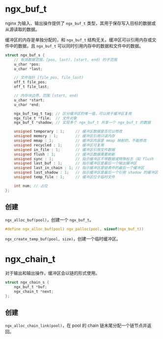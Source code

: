 # ngx_buf_t

nginx 为输入、输出操作提供了 `ngx_buf_t` 类型，其用于保存写入目标的数据或从源读取的数据。

缓冲区的内存是单独分配的，和 `ngx_buf_t` 结构无关。缓冲区可以引用内存或文件中的数据，且 `ngx_buf_t` 可以同时引用内存中的数据和文件中的数据。

```c
struct ngx_buf_s {
    // 有效数据范围，[pos, last)，[start, end) 的子范围
    u_char *pos;
    u_char *last;

    // 文件指针 [file_pos, file_last)
    off_t file_pos;
    off_t file_last;

    // 内存块边界，范围 [start, end)
    u_char *start;
    u_char *end;

    ngx_buf_tag_t tag; // 区分缓冲区的唯一值，可以用于缓冲区复用
    ngx_file_t *file;  // 文件对象
    ngx_buf_t *shadow; // 实现多个 ngx_buf_t 共享一个 ngx_buf_t 的数据

    unsigned temporary : 1;     // 缓冲区数据是否可以修改
    unsigned memory : 1;        // 缓冲区引用只读内存
    unsigned mmap : 1;          // 缓冲区内容是 mmap 映射的，不能修改
    unsigned recycled : 1;      // 缓冲区可复用
    unsigned in_file : 1;       // 缓冲区引用文件数据
    unsigned flush : 1;         // 缓冲区数据需要刷新
    unsigned sync : 1;          // 指示缓冲区不带数据或特殊标志（如 flush
    unsigned last_buf : 1;      // 指示缓冲区是最后一个输出缓冲区
    unsigned last_in_chain : 1; // 指示缓冲区是链表中的最后一个缓冲区
    unsigned last_shadow : 1;   // 指示缓冲区是最后一个引用 shadow 的缓冲区
    unsigned temp_file : 1;     // 缓冲区位于临时文件

    int num; // 占位
};
```

## 创建

`ngx_alloc_buf(pool)`，创建一个 `ngx_buf_t`。

```c
#define ngx_alloc_buf(pool) ngx_palloc(pool, sizeof(ngx_buf_t))
```

`ngx_create_temp_buf(pool, size)`，创建一个临时缓冲区。

# ngx_chain_t

对于输出和输出操作，缓冲区会以链的形式使用。

```c
struct ngx_chain_s {
    ngx_buf_t *buf;
    ngx_chain_t *next;
};
```

## 创建

`ngx_alloc_chain_link(pool)`，在 pool 的 chain 链末尾分配一个链节点并返回。
